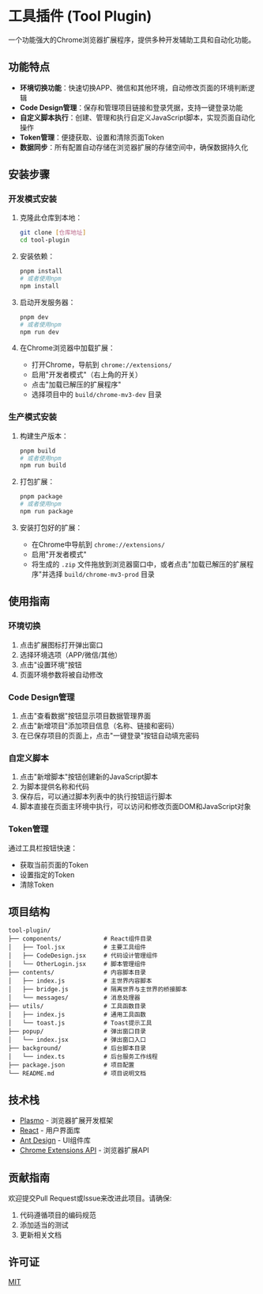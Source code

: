 # 工具插件 (Tool Plugin)

一个功能强大的Chrome浏览器扩展程序，提供多种开发辅助工具和自动化功能。

## 功能特点

- **环境切换功能**：快速切换APP、微信和其他环境，自动修改页面的环境判断逻辑
- **Code Design管理**：保存和管理项目链接和登录凭据，支持一键登录功能
- **自定义脚本执行**：创建、管理和执行自定义JavaScript脚本，实现页面自动化操作
- **Token管理**：便捷获取、设置和清除页面Token
- **数据同步**：所有配置自动存储在浏览器扩展的存储空间中，确保数据持久化

## 安装步骤

### 开发模式安装

1. 克隆此仓库到本地：
   ```bash
   git clone [仓库地址]
   cd tool-plugin
   ```

2. 安装依赖：
   ```bash
   pnpm install
   # 或者使用npm
   npm install
   ```

3. 启动开发服务器：
   ```bash
   pnpm dev
   # 或者使用npm
   npm run dev
   ```

4. 在Chrome浏览器中加载扩展：
   - 打开Chrome，导航到 `chrome://extensions/`
   - 启用"开发者模式"（右上角的开关）
   - 点击"加载已解压的扩展程序"
   - 选择项目中的 `build/chrome-mv3-dev` 目录

### 生产模式安装

1. 构建生产版本：
   ```bash
   pnpm build
   # 或者使用npm
   npm run build
   ```

2. 打包扩展：
   ```bash
   pnpm package
   # 或者使用npm
   npm run package
   ```

3. 安装打包好的扩展：
   - 在Chrome中导航到 `chrome://extensions/`
   - 启用"开发者模式"
   - 将生成的 `.zip` 文件拖放到浏览器窗口中，或者点击"加载已解压的扩展程序"并选择 `build/chrome-mv3-prod` 目录

## 使用指南

### 环境切换

1. 点击扩展图标打开弹出窗口
2. 选择环境选项（APP/微信/其他）
3. 点击"设置环境"按钮
4. 页面环境参数将被自动修改

### Code Design管理

1. 点击"查看数据"按钮显示项目数据管理界面
2. 点击"新增项目"添加项目信息（名称、链接和密码）
3. 在已保存项目的页面上，点击"一键登录"按钮自动填充密码

### 自定义脚本

1. 点击"新增脚本"按钮创建新的JavaScript脚本
2. 为脚本提供名称和代码
3. 保存后，可以通过脚本列表中的执行按钮运行脚本
4. 脚本直接在页面主环境中执行，可以访问和修改页面DOM和JavaScript对象

### Token管理

通过工具栏按钮快速：
- 获取当前页面的Token
- 设置指定的Token
- 清除Token

## 项目结构

```
tool-plugin/
├── components/            # React组件目录
│   ├── Tool.jsx           # 主要工具组件
│   ├── CodeDesign.jsx     # 代码设计管理组件
│   └── OtherLogin.jsx     # 脚本管理组件
├── contents/              # 内容脚本目录
│   ├── index.js           # 主世界内容脚本
│   ├── bridge.js          # 隔离世界与主世界的桥接脚本
│   └── messages/          # 消息处理器
├── utils/                 # 工具函数目录
│   ├── index.js           # 通用工具函数
│   └── toast.js           # Toast提示工具
├── popup/                 # 弹出窗口目录
│   └── index.jsx          # 弹出窗口入口
├── background/            # 后台脚本目录
│   └── index.ts           # 后台服务工作线程
├── package.json           # 项目配置
└── README.md              # 项目说明文档
```

## 技术栈

- [Plasmo](https://docs.plasmo.com/) - 浏览器扩展开发框架
- [React](https://react.dev/) - 用户界面库
- [Ant Design](https://ant.design/) - UI组件库
- [Chrome Extensions API](https://developer.chrome.com/docs/extensions/reference/) - 浏览器扩展API

## 贡献指南

欢迎提交Pull Request或Issue来改进此项目。请确保:

1. 代码遵循项目的编码规范
2. 添加适当的测试
3. 更新相关文档

## 许可证

[MIT](LICENSE)
